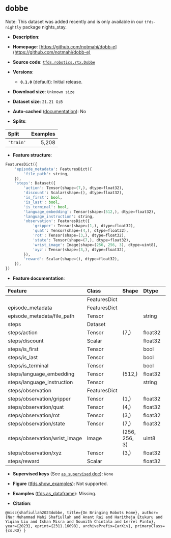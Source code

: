 <div itemscope itemtype="http://schema.org/Dataset">
  <div itemscope itemprop="includedInDataCatalog" itemtype="http://schema.org/DataCatalog">
    <meta itemprop="name" content="TensorFlow Datasets" />
  </div>
  <meta itemprop="name" content="dobbe" />
  <meta itemprop="description" content="&#10;&#10;To use this dataset:&#10;&#10;```python&#10;import tensorflow_datasets as tfds&#10;&#10;ds = tfds.load(&#x27;dobbe&#x27;, split=&#x27;train&#x27;)&#10;for ex in ds.take(4):&#10;  print(ex)&#10;```&#10;&#10;See [the guide](https://www.tensorflow.org/datasets/overview) for more&#10;informations on [tensorflow_datasets](https://www.tensorflow.org/datasets).&#10;&#10;" />
  <meta itemprop="url" content="https://www.tensorflow.org/datasets/catalog/dobbe" />
  <meta itemprop="sameAs" content="https://github.com/notmahi/dobb-e" />
  <meta itemprop="citation" content="@misc{shafiullah2023dobbe, title={On Bringing Robots Home}, author={Nur Muhammad Mahi Shafiullah and Anant Rai and Haritheja Etukuru and Yiqian Liu and Ishan Misra and Soumith Chintala and Lerrel Pinto}, year={2023}, eprint={2311.16098}, archivePrefix={arXiv}, primaryClass={cs.RO} }" />
</div>

# `dobbe`


Note: This dataset was added recently and is only available in our
`tfds-nightly` package
<span class="material-icons" title="Available only in the tfds-nightly package">nights_stay</span>.

*   **Description**:

*   **Homepage**:
    [https://github.com/notmahi/dobb-e](https://github.com/notmahi/dobb-e)

*   **Source code**:
    [`tfds.robotics.rtx.Dobbe`](https://github.com/tensorflow/datasets/tree/master/tensorflow_datasets/robotics/rtx/rtx.py)

*   **Versions**:

    *   **`0.1.0`** (default): Initial release.

*   **Download size**: `Unknown size`

*   **Dataset size**: `21.21 GiB`

*   **Auto-cached**
    ([documentation](https://www.tensorflow.org/datasets/performances#auto-caching)):
    No

*   **Splits**:

Split     | Examples
:-------- | -------:
`'train'` | 5,208

*   **Feature structure**:

```python
FeaturesDict({
    'episode_metadata': FeaturesDict({
        'file_path': string,
    }),
    'steps': Dataset({
        'action': Tensor(shape=(7,), dtype=float32),
        'discount': Scalar(shape=(), dtype=float32),
        'is_first': bool,
        'is_last': bool,
        'is_terminal': bool,
        'language_embedding': Tensor(shape=(512,), dtype=float32),
        'language_instruction': string,
        'observation': FeaturesDict({
            'gripper': Tensor(shape=(1,), dtype=float32),
            'quat': Tensor(shape=(4,), dtype=float32),
            'rot': Tensor(shape=(3,), dtype=float32),
            'state': Tensor(shape=(7,), dtype=float32),
            'wrist_image': Image(shape=(256, 256, 3), dtype=uint8),
            'xyz': Tensor(shape=(3,), dtype=float32),
        }),
        'reward': Scalar(shape=(), dtype=float32),
    }),
})
```

*   **Feature documentation**:

Feature                       | Class        | Shape         | Dtype   | Description
:---------------------------- | :----------- | :------------ | :------ | :----------
                              | FeaturesDict |               |         |
episode_metadata              | FeaturesDict |               |         |
episode_metadata/file_path    | Tensor       |               | string  |
steps                         | Dataset      |               |         |
steps/action                  | Tensor       | (7,)          | float32 |
steps/discount                | Scalar       |               | float32 |
steps/is_first                | Tensor       |               | bool    |
steps/is_last                 | Tensor       |               | bool    |
steps/is_terminal             | Tensor       |               | bool    |
steps/language_embedding      | Tensor       | (512,)        | float32 |
steps/language_instruction    | Tensor       |               | string  |
steps/observation             | FeaturesDict |               |         |
steps/observation/gripper     | Tensor       | (1,)          | float32 |
steps/observation/quat        | Tensor       | (4,)          | float32 |
steps/observation/rot         | Tensor       | (3,)          | float32 |
steps/observation/state       | Tensor       | (7,)          | float32 |
steps/observation/wrist_image | Image        | (256, 256, 3) | uint8   |
steps/observation/xyz         | Tensor       | (3,)          | float32 |
steps/reward                  | Scalar       |               | float32 |

*   **Supervised keys** (See
    [`as_supervised` doc](https://www.tensorflow.org/datasets/api_docs/python/tfds/load#args)):
    `None`

*   **Figure**
    ([tfds.show_examples](https://www.tensorflow.org/datasets/api_docs/python/tfds/visualization/show_examples)):
    Not supported.

*   **Examples**
    ([tfds.as_dataframe](https://www.tensorflow.org/datasets/api_docs/python/tfds/as_dataframe)):
    Missing.

*   **Citation**:

```
@misc{shafiullah2023dobbe, title={On Bringing Robots Home}, author={Nur Muhammad Mahi Shafiullah and Anant Rai and Haritheja Etukuru and Yiqian Liu and Ishan Misra and Soumith Chintala and Lerrel Pinto}, year={2023}, eprint={2311.16098}, archivePrefix={arXiv}, primaryClass={cs.RO} }
```

